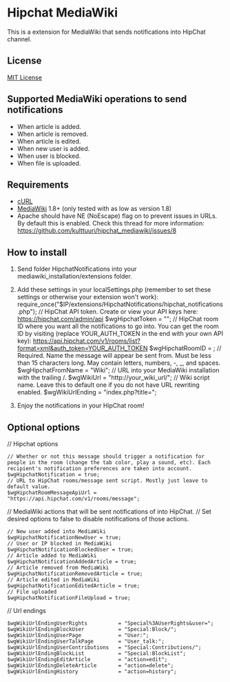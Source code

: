 # Hipchat MediaWiki

This is a extension for MediaWiki that sends notifications into HipChat channel.

## License

[MIT License](http://en.wikipedia.org/wiki/MIT_License)

## Supported MediaWiki operations to send notifications

* When article is added.
* When article is removed.
* When article is edited.
* When new user is added.
* When user is blocked.
* When file is uploaded.

## Requirements

* [cURL](http://curl.haxx.se/)
* [MediaWiki](https://www.mediawiki.org/wiki/MediaWiki) 1.8+ (only tested with as low as version 1.8)
* Apache should have NE (NoEscape) flag on to prevent issues in URLs. By default this is enabled. Check this thread for more information: https://github.com/kulttuuri/hipchat_mediawiki/issues/8

## How to install

1. Send folder HipchatNotifications into your mediawiki_installation/extensions folder.
2. Add these settings in your localSettings.php (remember to set these settings or otherwise your extension won't work):
	require_once("$IP/extensions/HipchatNotifications/hipchat_notifications.php");
	// HipChat API token. Create or view your API keys here: https://hipchat.com/admin/api
	$wgHipchatToken = "";
	// HipChat room ID where you want all the notifications to go into. You can get the room ID by visiting (replace YOUR_AUTH_TOKEN in the end with your own API key): https://api.hipchat.com/v1/rooms/list?format=xml&auth_token=YOUR_AUTH_TOKEN
	$wgHipchatRoomID = ;
	// Required. Name the message will appear be sent from. Must be less than 15 characters long. May contain letters, numbers, -, _, and spaces.
	$wgHipchatFromName = "Wiki";
	// URL into your MediaWiki installation with the trailing /.
	$wgWikiUrl		= "http://your_wiki_url/";
	// Wiki script name. Leave this to default one if you do not have URL rewriting enabled.
	$wgWikiUrlEnding = "index.php?title=";

4. Enjoy the notifications in your HipChat room!
	
## Optional options

// Hipchat options

	// Whether or not this message should trigger a notification for people in the room (change the tab color, play a sound, etc). Each recipient's notification preferences are taken into account.
	$wgHipchatNotification = true;
	// URL to HipChat rooms/message sent script. Mostly just leave to default value.
	$wgHipchatRoomMessageApiUrl = "https://api.hipchat.com/v1/rooms/message";

// MediaWiki actions that will be sent notifications of into HipChat.
// Set desired options to false to disable notifications of those actions.

	// New user added into MediaWiki
	$wgHipchatNotificationNewUser = true;
	// User or IP blocked in MediaWiki
	$wgHipchatNotificationBlockedUser = true;
	// Article added to MediaWiki
	$wgHipchatNotificationAddedArticle = true;
	// Article removed from MediaWiki
	$wgHipchatNotificationRemovedArticle = true;
	// Article edited in MediaWiki
	$wgHipchatNotificationEditedArticle = true;
	// File uploaded
	$wgHipchatNotificationFileUpload = true;
	
// Url endings

	$wgWikiUrlEndingUserRights          = "Special%3AUserRights&user=";
	$wgWikiUrlEndingBlockUser           = "Special:Block/";
	$wgWikiUrlEndingUserPage            = "User:";
	$wgWikiUrlEndingUserTalkPage        = "User_talk:";
	$wgWikiUrlEndingUserContributions   = "Special:Contributions/";
	$wgWikiUrlEndingBlockList           = "Special:BlockList";
	$wgWikiUrlEndingEditArticle         = "action=edit";
	$wgWikiUrlEndingDeleteArticle       = "action=delete";
	$wgWikiUrlEndingHistory             = "action=history";

